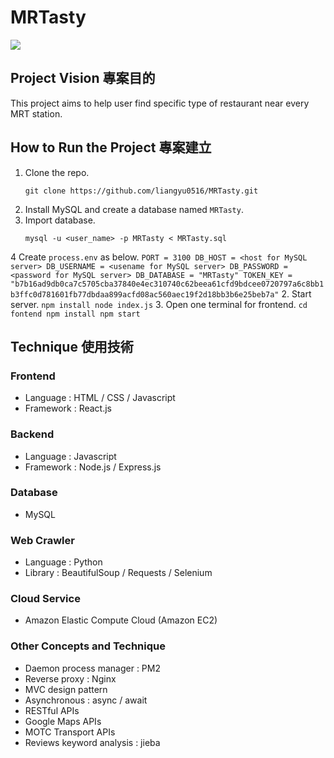# MRTasty
![](https://i.imgur.com/ZnJRatx.png)
## Project Vision 專案目的
This project aims to help user find specific type of restaurant near every MRT station.
## How to Run the Project 專案建立
1. Clone the repo.
	```
	git clone https://github.com/liangyu0516/MRTasty.git
	```
2. Install MySQL and create a database named `MRTasty`.
3. Import database.
	```
	mysql -u <user_name> -p MRTasty < MRTasty.sql
	```
4 Create `process.env` as below.
	```
	PORT = 3100
	DB_HOST = <host for MySQL server>
	DB_USERNAME = <usename for MySQL server>
	DB_PASSWORD = <password for MySQL server>
	DB_DATABASE = "MRTasty"
	TOKEN_KEY = "b7b16ad9db0ca7c5705cba37840e4ec310740c62beea61cfd9bdcee0720797a6c8bb1b3ffc0d781601fb77dbdaa899acfd08ac560aec19f2d18bb3b6e25beb7a"
	```
2. Start server.
	```
	npm install
	node index.js
	```
3. Open one terminal for frontend.
	```
	cd fontend
	npm install
	npm start
	```
## Technique 使用技術
### Frontend
- Language : HTML / CSS / Javascript
- Framework : React.js
### Backend
- Language : Javascript
- Framework : Node.js / Express.js
### Database
- MySQL
### Web Crawler
- Language : Python
- Library : BeautifulSoup / Requests / Selenium
### Cloud Service
- Amazon Elastic Compute Cloud (Amazon EC2)
### Other Concepts and Technique
- Daemon process manager : PM2
- Reverse proxy : Nginx
- MVC design pattern
- Asynchronous : async / await
- RESTful APIs
- Google Maps APIs
- MOTC Transport APIs
- Reviews keyword analysis : jieba